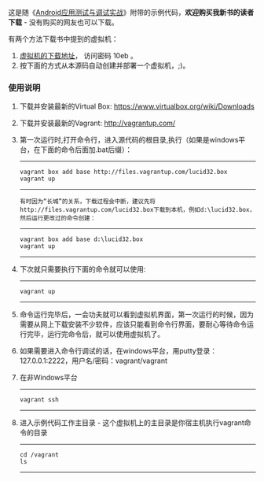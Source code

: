 这是随《[Android应用测试与调试实战](http://www.amazon.cn/%E7%A7%BB%E5%8A%A8%E5%BC%80%E5%8F%91-Android%E5%BA%94%E7%94%A8%E6%B5%8B%E8%AF%95%E4%B8%8E%E8%B0%83%E8%AF%95%E5%AE%9E%E6%88%98-%E6%96%BD%E6%87%BF%E6%B0%91/dp/B00JPUUATC/ref=tmm_pap_title_0?ie=UTF8&qid=1398769605&sr=8-1)》附带的示例代码，**欢迎购买我新书的读者下载** - 没有购买的网友也可以下载。

有两个方法下载书中提到的虚拟机：

1. [虚拟机的下载地址](http://aqkwdkgcpv.l55.yunpan.cn/lk/QNpYuw7QWu8gK)， 访问密码 10eb 。
2. 按下面的方式从本源码自动创建并部署一个虚拟机，;)。

### 使用说明
1. 下载并安装最新的Virtual Box: https://www.virtualbox.org/wiki/Downloads
2. 下载并安装最新的Vagrant: http://vagrantup.com/
3. 第一次运行时,打开命令行，进入源代码的根目录,执行（如果是windows平台，在下面的命令后面加.bat后缀）：

    -----------------------
    
       vagrant box add base http://files.vagrantup.com/lucid32.box       
       vagrant up
       
    -----------------------
    
    `有时因为“长城”的关系，下载过程会中断，建议先将http://files.vagrantup.com/lucid32.box下载到本机，例如d:\lucid32.box，然后运行更改过的命令创建：`
    
    -----------------------
    
       vagrant box add base d:\lucid32.box     
       vagrant up
       
    -----------------------


4. 下次就只需要执行下面的命令就可以使用:
    
    -----------------------
    
       vagrant up
       
    -----------------------

5. 命令运行完毕后，一会功夫就可以看到虚拟机界面，第一次运行的时候，因为需要从网上下载安装不少软件，应该只能看到命令行界面，要耐心等待命令运行完毕，运行完命令后，就可以使用虚拟机了。

6. 如果需要进入命令行调试的话，在windows平台，用putty登录：127.0.0.1:2222，用户名/密码：vagrant/vagrant

6. 在非Windows平台
    
    -----------------------
    
       vagrant ssh
       
    -----------------------
   
7. 进入示例代码工作主目录 - 这个虚拟机上的主目录是你宿主机执行vagrant命令的目录
   
    -----------------------
    
       cd /vagrant
       ls
       
    -----------------------   
